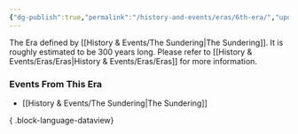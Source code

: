 ```yaml
---
{"dg-publish":true,"permalink":"/history-and-events/eras/6th-era/","updated":"2025-08-11T11:53:31.598+01:00"}
---
```


The Era defined by [[History & Events/The Sundering\|The Sundering]]. It is roughly estimated to be 300 years long. Please refer to [[History & Events/Eras/Eras\|History & Events/Eras/Eras]] for more information. 

### Events From This Era
- [[History & Events/The Sundering\|The Sundering]]

{ .block-language-dataview}